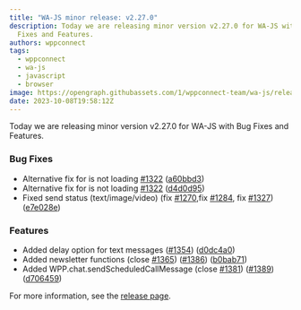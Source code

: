```yaml
---
title: "WA-JS minor release: v2.27.0"
description: Today we are releasing minor version v2.27.0 for WA-JS with Bug
  Fixes and Features.
authors: wppconnect
tags:
  - wppconnect
  - wa-js
  - javascript
  - browser
image: https://opengraph.githubassets.com/1/wppconnect-team/wa-js/releases/tag/v2.27.0
date: 2023-10-08T19:58:12Z
---
```


Today we are releasing minor version v2.27.0 for WA-JS with Bug Fixes and Features.

<!--truncate-->

### Bug Fixes

* Alternative fix for is not loading [#1322](https://github.com/wppconnect-team/wa-js/issues/1322) ([a60bbd3](https://github.com/wppconnect-team/wa-js/commit/a60bbd3484c86ba8f3b6c4e09e97f6e4d66baf01))
* Alternative fix for is not loading [#1322](https://github.com/wppconnect-team/wa-js/issues/1322) ([d4d0d95](https://github.com/wppconnect-team/wa-js/commit/d4d0d95176d5717fcf6e5a27cbe5e0758bcc7257))
* Fixed send status (text/image/video) (fix [#1270](https://github.com/wppconnect-team/wa-js/issues/1270),fix [#1284](https://github.com/wppconnect-team/wa-js/issues/1284), fix [#1327](https://github.com/wppconnect-team/wa-js/issues/1327)) ([e7e028e](https://github.com/wppconnect-team/wa-js/commit/e7e028ed751c909825e5d50f77f32c3e3fc866bc))


### Features

* Added delay option for text messages ([#1354](https://github.com/wppconnect-team/wa-js/issues/1354)) ([d0dc4a0](https://github.com/wppconnect-team/wa-js/commit/d0dc4a0ac17bc7d61c59b89737a9a33fb9b2c240))
* Added newsletter functions (close [#1365](https://github.com/wppconnect-team/wa-js/issues/1365)) ([#1386](https://github.com/wppconnect-team/wa-js/issues/1386)) ([b0bab71](https://github.com/wppconnect-team/wa-js/commit/b0bab717f9370a0be9767c6500df697cce083415))
* Added WPP.chat.sendScheduledCallMessage (close [#1381](https://github.com/wppconnect-team/wa-js/issues/1381)) ([#1389](https://github.com/wppconnect-team/wa-js/issues/1389)) ([d706459](https://github.com/wppconnect-team/wa-js/commit/d706459fc3caa8ea3523f0beb2dcb265fba36570))

For more information, see the [release page](https://github.com/wppconnect-team/wa-js/releases/tag/v2.27.0).